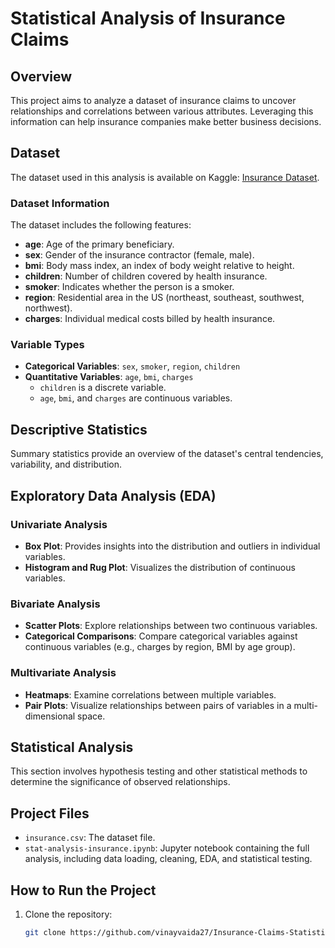 # Statistical Analysis of Insurance Claims

## Overview
This project aims to analyze a dataset of insurance claims to uncover relationships and correlations between various attributes. Leveraging this information can help insurance companies make better business decisions.

## Dataset
The dataset used in this analysis is available on Kaggle: [Insurance Dataset](https://www.kaggle.com/datasets/mirichoi0218/insurance).

### Dataset Information
The dataset includes the following features:
- **age**: Age of the primary beneficiary.
- **sex**: Gender of the insurance contractor (female, male).
- **bmi**: Body mass index, an index of body weight relative to height.
- **children**: Number of children covered by health insurance.
- **smoker**: Indicates whether the person is a smoker.
- **region**: Residential area in the US (northeast, southeast, southwest, northwest).
- **charges**: Individual medical costs billed by health insurance.

### Variable Types
- **Categorical Variables**: `sex`, `smoker`, `region`, `children`
- **Quantitative Variables**: `age`, `bmi`, `charges`
  - `children` is a discrete variable.
  - `age`, `bmi`, and `charges` are continuous variables.

## Descriptive Statistics
Summary statistics provide an overview of the dataset's central tendencies, variability, and distribution.

## Exploratory Data Analysis (EDA)
### Univariate Analysis
- **Box Plot**: Provides insights into the distribution and outliers in individual variables.
- **Histogram and Rug Plot**: Visualizes the distribution of continuous variables.

### Bivariate Analysis
- **Scatter Plots**: Explore relationships between two continuous variables.
- **Categorical Comparisons**: Compare categorical variables against continuous variables (e.g., charges by region, BMI by age group).

### Multivariate Analysis
- **Heatmaps**: Examine correlations between multiple variables.
- **Pair Plots**: Visualize relationships between pairs of variables in a multi-dimensional space.

## Statistical Analysis
This section involves hypothesis testing and other statistical methods to determine the significance of observed relationships.

## Project Files
- `insurance.csv`: The dataset file.
- `stat-analysis-insurance.ipynb`: Jupyter notebook containing the full analysis, including data loading, cleaning, EDA, and statistical testing.

## How to Run the Project
1. Clone the repository:
   ```bash
   git clone https://github.com/vinayvaida27/Insurance-Claims-Statistical-Analysis.git
